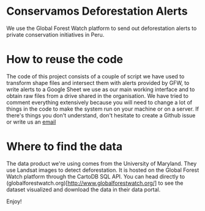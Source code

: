 # Conservamos Deforestation Alerts
We use the Global Forest Watch platform to send out deforestation alerts to private conservation initiatives in Peru.

# How to reuse the code
The code of this project consists of a couple of script we have used to transform shape files and intersect them with alerts provided by GFW, to write alerts to a Google Sheet we use as our main working interface and to obtain raw files from a drive shared in the organisation.
We have tried to comment everything extensively because you will need to change a lot of things in the code to make the system run on your machine or on a server. 
If there's things you don't understand, don't hesitate to create a Github issue or write us an [email](mailto:conservamospornaturaleza@gmail.com)

# Where to find the data
The data product we're using comes from the University of Maryland. They use Landsat images to detect deforestation. It is hosted on the Global Forest Watch platform through the CartoDB SQL API.
You can head directly to (globalforestwatch.org)[http://www.globalforestwatch.org/] to see the dataset visualized and download the data in their data portal.

Enjoy!
